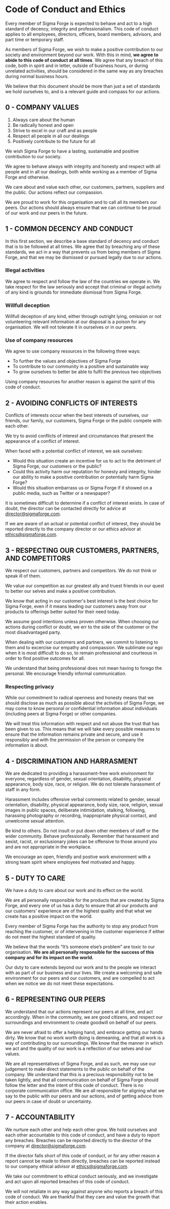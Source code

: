 # Code of Conduct and Ethics

Every member of Sigma Forge is expected to behave and act to a high standard of decency, integrity and professionalism. This code of conduct applies to all employees, directors, officers, board members, advisors, and part time or temporary staff. 

As members of Sigma Forge, we wish to make a positive contribution to our society and environment beyond our work. With this in mind, **we agree to abide to this code of conduct at all times**. We agree that any breach of this code, both in spirit and in letter, outside of business hours, or during unrelated activities, should be considered in the same way as any breaches during normal business hours.

We believe that this document should be more than just a set of standards we hold ourselves to, and is a relevant guide and compass for our actions.

## 0 - COMPANY VALUES

1. Always care about the human
2. Be radically honest and open
3. Strive to excel in our craft and as people
4. Respect all people in all our dealings
5. Positively contribute to the future for all

We wish Sigma Forge to have a lasting, sustainable and positive contribution to our society.

We agree to behave always with integrity and honesty and respect with all people and in all our dealings, both while working as a member of Sigma Forge and otherwise.

We care about and value each other, our customers, partners, suppliers and the public. Our actions reflect our compassion.

We are proud to work for this organisation and to call all its members our peers. Our actions should always ensure that we can continue to be proud of our work and our peers in the future.

## 1 - COMMON DECENCY AND CONDUCT

In this first section, we describe a base standard of decency and conduct that is to be followed at all times. We agree that by breaching any of these standards, we act in a way that prevents us from being members of Sigma Forge, and that we may be dismissed or pursued legally due to our actions.

### Illegal activities
We agree to respect and follow the law of the countries we operate in. We take respect for the law seriously and accept that criminal or illegal activity of any kind is grounds for immediate dismissal from Sigma Forge.

### Willfull deception
Willfull deception of any kind, either through outright lying, omission or not volunteering relevant information at our disposal is a poison for any organisation. We will not tolerate it in ourselves or in our peers. 

### Use of company resources
We agree to use company resources in the following three ways:

* To further the values and objectives of Sigma Forge
* To contribute to our community in a positive and sustainable way
* To grow ourselves to better be able to fulfil the previous two objectives

Using company resources for another reason is against the spirit of this code of conduct. 

## 2 - AVOIDING CONFLICTS OF INTERESTS

Conflicts of interests occur when the best interests of ourselves, our friends, our family, our customers, Sigma Forge or the public compete with each other.

We try to avoid conflicts of interest and circumstances that present the appearance of a conflict of interest.

When faced with a potential conflict of interest, we ask ourselves:

* Would this situation create an incentive for us to act to the detriment of Sigma Forge, our customers or the public?
* Could this activity harm our reputation for honesty and integrity, hinder our ability to make a positive contribution or potentially harm Sigma Forge?
* Would this situation embarrass us or Sigma Forge if it showed on a public media, such as Twitter or a newspaper?

It is sometimes difficult to determine if a conflict of interest exists. In case of doubt, the director can be contacted directly for advice at director@sigmaforge.com.

If we are aware of an actual or potential conflict of interest, they should be reported directly to the company director or our ethics advisor at ethics@sigmaforge.com.

## 3 - RESPECTING OUR CUSTOMERS, PARTNERS, AND COMPETITORS

We respect our customers, partners and competitors. We do not think or speak ill of them. 

We value our competition as our greatest ally and truest friends in our quest to better our selves and make a positive contribution.

We know that acting in our customer's best interest is the best choice for Sigma Forge, even if it means leading our customers away from our products to offerings better suited for their need today.

We assume good intentions unless proven otherwise. When choosing our actions during conflict or doubt, we err to the side of the customer or the most disadvantaged party. 

When dealing with our customers and partners, we commit to listening to them and to excercise our empathy and compassion. We sublimate our ego when it is most difficult to do so, to remain professional and courteous in order to find positive outcomes for all.

We understand that being professional does not mean having to forego the personal. We encourage friendly informal communication.

### Respecting privacy 

While our commitment to radical openness and honesty means that we should disclose as much as possible about the activities of Sigma Forge, we may come to know personal or confidential information about individuals (including peers at Sigma Forge) or other companies.

We will treat this information with respect and not abuse the trust that has been given to us. This means that we will take every possible measures to ensure that the information remains private and secure, and use it responsibly and with the permission of the person or company the information is about. 

## 4 - DISCRIMINATION AND HARRASMENT

We are dedicated to providing a harassment-free work environment for everyone, regardless of gender, sexual orientation, disability, physical appearance, body size, race, or religion. We do not tolerate harassment of staff in any form.

Harassment includes offensive verbal comments related to gender, sexual orientation, disability, physical appearance, body size, race, religion, sexual images in public spaces, deliberate intimidation, stalking, following, harassing photography or recording, inappropriate physical contact, and unwelcome sexual attention.

Be kind to others. Do not insult or put down other members of staff or the wider community. Behave professionally. Remember that harassment and sexist, racist, or exclusionary jokes can be offensive to those around you and are not appropriate in the workplace.

We encourage an open, friendly and postive work environment with a strong team spirit where employees feel motivated and happy.

## 5 - DUTY TO CARE

We have a duty to care about our work and its effect on the world. 

We are all personally responsible for the products that are created by Sigma Forge, and every one of us has a duty to ensure that all our products and our customers' experience are of the highest quality and that what we create has a positive impact on the world. 

Every member of Sigma Forge has the authority to stop any product from reaching the customer, or of intervening in the customer experience if either do not meet the highest standard of quality. 

We believe that the words “It’s someone else’s problem” are toxic to our organisation. **We are all personally responsible for the success of this company and for its impact on the world.**

Our duty to care extends beyond our work and to the people we interact with as part of our business and our lives. We create a welcoming and safe environment for our peers and our customers, and are compelled to act when we notice we do not meet these expectations. 

## 6 - REPRESENTING OUR PEERS

We understand that our actions represent our peers at all time, and act accordingly. When in the community, we are good citizens, and respect our surroundings and environment to create goodwill on behalf of our peers. 

We are never afraid to offer a helping hand, and embrace getting our hands dirty. We know that no work worth doing is demeaning, and that all work is a way of contributing to our surroundings. We know that the manner in which we act and the quality of our work is a reflection of our selves and our values.

We are all representatives of Sigma Forge, and as such, we may use our judgement to make direct statements to the public on behalf of the company. We understand that this is a precious responsibility not to be taken lightly, and that all communication on behalf of Sigma Forge should follow the letter and the intent of this code of conduct. There is no corporate communication office. We are all responsible for aligning what we say to the public with our peers and our actions, and of getting advice from our peers in case of doubt or uncertainty.

## 7 - ACCOUNTABILITY

We nurture each other and help each other grow. We hold ourselves and each other accountable to this code of conduct, and have a duty to report any breaches. Breaches can be reported directly to the director of the company at director@sigmaforge.com. 

If the director falls short of this code of conduct, or for any other reason a report cannot be made to them directly, breaches can be reported instead to our company ethical advisor at ethics@sigmaforge.com. 

We take our commitment to ethical conduct seriously, and we investigate and act upon all reported breaches of this code of conduct. 

We will not retaliate in any way against anyone who reports a breach of this code of conduct. We are thankful that they care and value the growth that their action enables.




